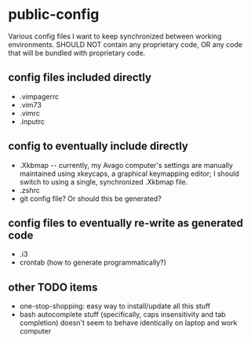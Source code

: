 public-config
=============

Various config files I want to keep synchronized between working environments. SHOULD NOT contain any proprietary code, OR any code that will be bundled with proprietary code.

config files included directly
-----------
 * .vimpagerrc
 * .vim73
 * .vimrc
 * .inputrc

config to eventually include directly
-----------

 * .Xkbmap -- currently, my Avago computer's settings are manually maintained
                using xkeycaps, a graphical keymapping editor; I should switch
                to using a single, synchronized .Xkbmap file.
 * .zshrc
 * git config file? Or should this be generated?

config files to eventually re-write as generated code
-----------
 * .i3
 * crontab (how to generate programmatically?)

other TODO items
-----------
 * one-stop-shopping: easy way to install/update all this stuff
 * bash autocomplete stuff (specifically, caps insensitivity and tab
    completion) doesn't seem to behave identically on laptop and work computer
